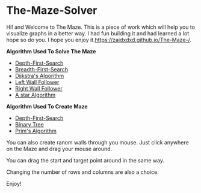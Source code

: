 # The-Maze-Solver

Hi! and Welcome to The Maze. This is a piece of work which will help you to visualize graphs in a better way. I had fun building it and had learned a lot hope so do you. I hope you enjoy it.https://zaidxdxd.github.io/The-Maze-/. 


**Algorithm Used To Solve The Maze**

- [Depth-First-Search](https://en.wikipedia.org/wiki/Depth-first_search)
- [Breadth-First-Search](https://en.wikipedia.org/wiki/Breadth-first_search)
- [Dijkstra's Algorithm](https://en.wikipedia.org/wiki/Dijkstra%27s_algorithm)
- [Left Wall Follower](https://en.wikipedia.org/wiki/Maze_solving_algorithm#Wall_follower)
- [Right Wall Follower](https://en.wikipedia.org/wiki/Maze_solving_algorithm#Wall_follower)
- [A star Algorithm](https://en.wikipedia.org/wiki/A*_search_algorithm)
  
**Algorithm Used To Create Maze**

 - [Depth-First-Search](https://en.wikipedia.org/wiki/Depth-first_search)
 - [Binary Tree](https://hurna.io/academy/algorithms/maze_generator/binary.html)
 - [Prim's Algorithm](https://en.wikipedia.org/wiki/Prim%27s_algorithm)
 
 You can also create ranom walls through you mouse. Just click anywhere on the Maze and drag your mouse around. 
 
 You can drag the start and target point around in the same way.
 
 Changing the number of rows and columns are also a choice.
 
 
 Enjoy!
